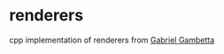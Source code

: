 # renderers
cpp implementation of renderers from [Gabriel Gambetta](https://www.gabrielgambetta.com/computer-graphics-from-scratch/introduction.html)
